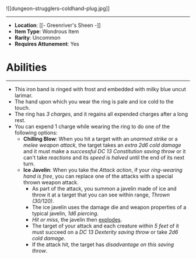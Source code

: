 ![[dungeon-strugglers-coldhand-plug.jpg]]
 
---
- **Location**: [[- Greenriver's Sheen -]]
- **Item Type**: Wondrous Item
- **Rarity**: Uncommon
- **Requires Attunement**: Yes

# Abilities
---
- This iron band is ringed with frost and embedded with milky blue uncut larimar. 
- The hand upon which you wear the ring is pale and ice cold to the touch. 
- The ring has *3 charges*, and it regains all expended charges after a long rest. 
- You can expend 1 charge while wearing the ring to do one of the following options:
	- **Chilling Blow**: When you hit a target with an *unarmed strike* or a *melee weapon attack*, the target takes an *extra 2d6 cold damage* and it must make a *successful DC 13 Constitution saving throw* or it can't take *reactions* and its *speed is halved* until the end of its next turn.
	- **Ice Javelin**: When you take the *Attack action*, if your *ring-wearing hand is free*, you can replace one of the attacks with a special thrown weapon attack. 
		- As part of the attack, you summon a javelin made of ice and throw it at a target that you can see within range, *Thrown (30/120)*. 
		- The ice javelin uses the damage die and weapon properties of a typical javelin, *1d6 piercing*. 
		- *Hit or miss*, the javelin then <u>explodes</u>. 
		- The target of your attack and each creature *within 5 feet* of it must succeed on a *DC 13 Dexterity saving throw* or take *2d6 cold damage*. 
		- If the attack hit, the target has *disadvantage on this saving throw*.